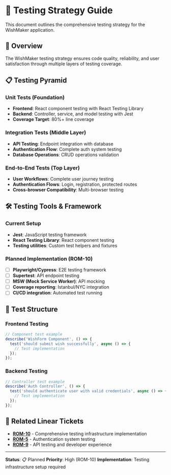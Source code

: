 # 🧪 Testing Strategy Guide

This document outlines the comprehensive testing strategy for the WishMaker application.

## 🎯 Overview

The WishMaker testing strategy ensures code quality, reliability, and user satisfaction through multiple layers of testing coverage.

## 📋 Testing Pyramid

### Unit Tests (Foundation)
- **Frontend**: React component testing with React Testing Library
- **Backend**: Controller, service, and model testing with Jest
- **Coverage Target**: 80%+ line coverage

### Integration Tests (Middle Layer)
- **API Testing**: Endpoint integration with database
- **Authentication Flow**: Complete auth system testing
- **Database Operations**: CRUD operations validation

### End-to-End Tests (Top Layer)
- **User Workflows**: Complete user journey testing
- **Authentication Flows**: Login, registration, protected routes
- **Cross-browser Compatibility**: Multi-browser testing

## 🛠️ Testing Tools & Framework

### Current Setup
- **Jest**: JavaScript testing framework
- **React Testing Library**: React component testing
- **Testing utilities**: Custom test helpers and fixtures

### Planned Implementation (ROM-10)
- [ ] **Playwright/Cypress**: E2E testing framework
- [ ] **Supertest**: API endpoint testing
- [ ] **MSW (Mock Service Worker)**: API mocking
- [ ] **Coverage reporting**: Istanbul/NYC integration
- [ ] **CI/CD integration**: Automated test running

## 📝 Test Structure

### Frontend Testing
```typescript
// Component test example
describe('WishForm Component', () => {
  test('should submit wish successfully', async () => {
    // Test implementation
  });
});
```

### Backend Testing
```typescript
// Controller test example
describe('Auth Controller', () => {
  test('should authenticate user with valid credentials', async () => {
    // Test implementation
  });
});
```

## 🎫 Related Linear Tickets

- **[ROM-10](https://linear.app/romcar/issue/ROM-10/)** - Comprehensive testing infrastructure implementation
- **[ROM-5](https://linear.app/romcar/issue/ROM-5/)** - Authentication system testing
- **[ROM-9](https://linear.app/romcar/issue/ROM-9/)** - API testing and developer experience

---

**Status**: 📋 Planned
**Priority**: High (ROM-10)
**Implementation**: Testing infrastructure setup required